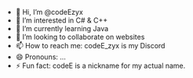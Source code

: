 - 👋 Hi, I’m @codeEzyx
- 👀 I’m interested in C# & C++
- 🌱 I’m currently learning Java
- 💞️ I’m looking to collaborate on websites
- 📫 How to reach me: codeE_zyx is my Discord
- 😄 Pronouns: ...
- ⚡ Fun fact: codeE is a nickname for my actual name.

<!---
codeEzyx/codeEzyx is a ✨ special ✨ repository because its `README.md` (this file) appears on your GitHub profile.
You can click the Preview link to take a look at your changes.
--->
